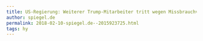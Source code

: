 ```yaml
---
title: US-Regierung: Weiterer Trump-Mitarbeiter tritt wegen Missbrauchvorwüfen zurück - SPIEGEL ONLINE - Politik
author: spiegel.de
permalink: 2018-02-10-spiegel.de--2015923725.html
tags: hy
---
```


